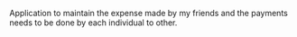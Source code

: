 Application to maintain the expense made by my friends and the payments needs to be done by each individual to other.